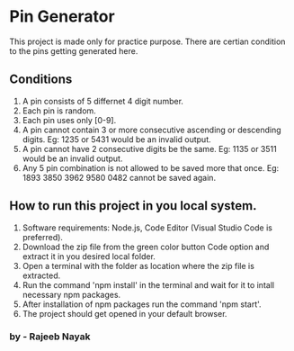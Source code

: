# Pin Generator

This project is made only for practice purpose. There are certian condition to the pins getting generated here.

## Conditions

1. A pin consists of 5 differnet 4 digit number.
2. Each pin is random.
3. Each pin uses only [0-9].
4. A pin cannot contain 3 or more consecutive ascending or descending digits. Eg: 1235 or 5431 would be an invalid output.
5. A pin cannot have 2 consecutive digits be the same. Eg: 1135 or 3511 would be an invalid output.
6. Any 5 pin combination is not allowed to be saved more that once. Eg: 1893 3850 3962 9580 0482 cannot be saved again.

## How to run this project in you local system.

1. Software requirements: Node.js, Code Editor (Visual Studio Code is preferred).
2. Download the zip file from the green color button Code option and extract it in you desired local folder.
3. Open a terminal with the folder as location where the zip file is extracted.
4. Run the command 'npm install' in the terminal and wait for it to intall necessary npm packages.
5. After installation of npm packages run the command 'npm start'.
6. The project should get opened in your default browser.

### by - Rajeeb Nayak
